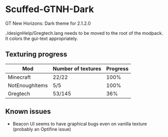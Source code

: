 # Scuffed-GTNH-Dark
GT New Horizons: Dark theme for 2.1.2.0

./designHelp/Gregtech.lang needs to be moved to the root of the modpack. It colors the gui-text appropriately.

## Texturing progress
| Mod            | Number of textures | Progress |
|----------------|--------------------|----------|
| Minecraft      | 22/22              | 100%      |
| NotEnoughItems | 5/5                | 100%     |
| Gregtech       | 53/145             | 36%      |

## Known issues
- Beacon UI seems to have graphical bugs even on vanilla texture (probably an Optifine issue)
